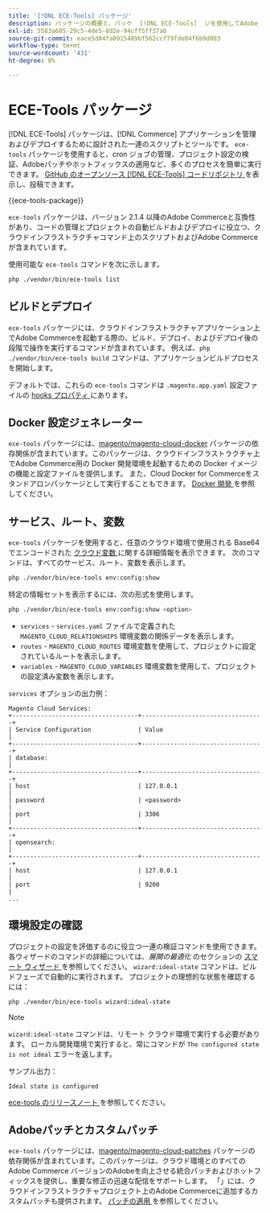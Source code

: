 ```yaml
---
title: '[!DNL ECE-Tools] パッケージ'
description: パッケージの概要と、パッケ  [!DNL ECE-Tools]  ジを使用してAdobe Commerceを管理およびデプロイする方法について説明します。
exl-id: 5583a685-29c5-4de5-8d2e-94cff5ff37ab
source-git-commit: eace5d84fa0915489bf562ccf79fde04f6b9d083
workflow-type: tm+mt
source-wordcount: '431'
ht-degree: 0%

---
```


# ECE-Tools パッケージ

[!DNL ECE-Tools] パッケージは、[!DNL Commerce] アプリケーションを管理およびデプロイするために設計された一連のスクリプトとツールです。 `ece-tools` パッケージを使用すると、cron ジョブの管理、プロジェクト設定の検証、Adobeパッチやホットフィックスの適用など、多くのプロセスを簡単に実行できます。 [GitHub のオープンソース  [!DNL ECE-Tools]  コードリポジトリ ][ece-repo] を表示し、投稿できます。

{{ece-tools-package}}

`ece-tools` パッケージは、バージョン 2.1.4 以降のAdobe Commerceと互換性があり、コードの管理とプロジェクトの自動ビルドおよびデプロイに役立つ、クラウドインフラストラクチャコマンド上のスクリプトおよびAdobe Commerceが含まれています。

使用可能な `ece-tools` コマンドを次に示します。

```bash
php ./vendor/bin/ece-tools list
```

## ビルドとデプロイ

`ece-tools` パッケージには、クラウドインフラストラクチャアプリケーション上でAdobe Commerceを起動する際の、ビルド、デプロイ、およびデプロイ後の段階で操作を実行するコマンドが含まれています。 例えば、`php ./vendor/bin/ece-tools build` コマンドは、アプリケーションビルドプロセスを開始します。

デフォルトでは、これらの `ece-tools` コマンドは `.magento.app.yaml` 設定ファイルの [hooks プロパティ ](../application/hooks-property.md) にあります。

## Docker 設定ジェネレーター

`ece-tools` パッケージには、[magento/magento-cloud-docker] パッケージの依存関係が含まれています。このパッケージは、クラウドインフラストラクチャ上でAdobe Commerce用の Docker 開発環境を起動するための Docker イメージの機能と設定ファイルを提供します。 また、Cloud Docker for Commerceをスタンドアロンパッケージとして実行することもできます。 [Docker 開発 ](../dev-tools/cloud-docker.md) を参照してください。

## サービス、ルート、変数

`ece-tools` パッケージを使用すると、任意のクラウド環境で使用される Base64 でエンコードされた [ クラウド変数 ](../environment/variables-cloud.md) に関する詳細情報を表示できます。 次のコマンドは、すべてのサービス、ルート、変数を表示します。

```bash
php ./vendor/bin/ece-tools env:config:show
```

特定の情報セットを表示するには、次の形式を使用します。

```bash
php ./vendor/bin/ece-tools env:config:show <option>
```

- `services` - `services.yaml` ファイルで定義された `MAGENTO_CLOUD_RELATIONSHIPS` 環境変数の関係データを表示します。
- `routes` - `MAGENTO_CLOUD_ROUTES` 環境変数を使用して、プロジェクトに設定されているルートを表示します。
- `variables` - `MAGENTO_CLOUD_VARIABLES` 環境変数を使用して、プロジェクトの設定済み変数を表示します。

`services` オプションの出力例：

```terminal
Magento Cloud Services:
+-----------------------------------+----------------------------------+
| Service Configuration             | Value                            |
+-----------------------------------+----------------------------------+
| database:                                                            |
+-----------------------------------+----------------------------------+
| host                              | 127.0.0.1                        |
| password                          | <password>                       |
| port                              | 3306                             |
+-----------------------------------+----------------------------------+
| opensearch:                                                          |
+-----------------------------------+----------------------------------+
| host                              | 127.0.0.1                        |
| port                              | 9200                             |
...
```

## 環境設定の確認

プロジェクトの設定を評価するのに役立つ一連の検証コマンドを使用できます。 各ウィザードのコマンドの詳細については、_展開の最適化_ のセクションの [ スマート ウィザード ](../deploy/smart-wizards.md) を参照してください。 `wizard:ideal-state` コマンドは、ビルドフェーズで自動的に実行されます。 プロジェクトの理想的な状態を確認するには：

```bash
php ./vendor/bin/ece-tools wizard:ideal-state
```

>[!NOTE]
>
>`wizard:ideal-state` コマンドは、リモート クラウド環境で実行する必要があります。 ローカル開発環境で実行すると、常にコマンドが `The configured state is not ideal` エラーを返します。

サンプル出力：

```terminal
Ideal state is configured
```

[ece-tools のリリースノート ](../release-notes/cloud-tools-suite.md) を参照してください。

## Adobeパッチとカスタムパッチ

`ece-tools` パッケージには、[magento/magento-cloud-patches] パッケージの依存関係が含まれています。このパッケージは、クラウド環境とのすべてのAdobe Commerce バージョンのAdobeを向上させる統合パッチおよびホットフィックスを提供し、重要な修正の迅速な配信をサポートします。 「」には、クラウドインフラストラクチャプロジェクト上のAdobe Commerceに追加するカスタムパッチも提供されます。 [ パッチの適用 ](../development/apply-patches.md) を参照してください。

<!-- link definitions -->

[ece-repo]: https://github.com/magento/ece-tools
[magento/magento-cloud-docker]: https://github.com/magento/magento-cloud-docker
[magento/magento-cloud-patches]: https://github.com/magento/magento-cloud-patches
